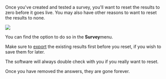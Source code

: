 Once you've created and tested a survey, you'll want to reset the
results to zero before it goes live. You may also have other reasons to
want to reset the results to none.

![](resetsurveyresults.png)

You can find the option to do so in the **Survey**menu.

Make sure to [export](#) the existing results first before you reset, if
you wish to save them for later.

The software will always double check with you if you really want to
reset.

Once you have removed the answers, they are gone forever.
